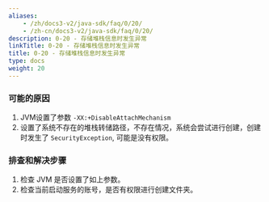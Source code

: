 ```yaml
---
aliases:
    - /zh/docs3-v2/java-sdk/faq/0/20/
    - /zh-cn/docs3-v2/java-sdk/faq/0/20/
description: 0-20 - 存储堆栈信息时发生异常
linkTitle: 0-20 - 存储堆栈信息时发生异常
title: 0-20 - 存储堆栈信息时发生异常
type: docs
weight: 20
---
```








### 可能的原因

1. JVM设置了参数 `-XX:+DisableAttachMechanism`
2. 设置了系统不存在的堆栈转储路径，不存在情况，系统会尝试进行创建，创建时发生了 `SecurityException`, 可能是没有权限。

### 排查和解决步骤

1. 检查 JVM 是否设置了如上参数。
2. 检查当前启动服务的账号，是否有权限进行创建文件夹。